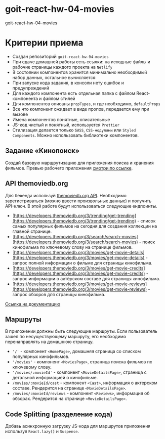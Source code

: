 # goit-react-hw-04-movies
goit-react-hw-04-movies
# Критерии приема

- Создан репозиторий `goit-react-hw-04-movies`
- При сдаче домашней работы есть ссылки: на исходные файлы и рабочие страницы
  каждого проекта на `Netlify`
- В состоянии компонентов хранится минимально необходимый набор данных,
  остальное вычисляется
- При запуске кода задания, в консоли нету ошибок и предупреждений
- Для каждого компонента есть отдельная папка с файлом React-компонента и файлом
  стилей
- Для компонентов описаны `propTypes`, и где необходимо, `defaultProps`
- Все что компонент ожидает в виде пропов, передается ему при вызове
- Имена компонентов понятные, описательные
- JS-код чистый и понятный, используется `Prettier`
- Стилизация делается только `SASS`, `CSS-модулями` или `Styled Components`.
  Можно использовать библиотеки компонентов.

## Задание «Кинопоиск»

Создай базовую маршрутизацию для приложения поиска и хранения фильмов. Превью
рабочего приложения
[смотри по ссылке](https://drive.google.com/file/d/1vR0hi3n1236Q5Bg4-se-8JVKD9UKSfId/view?usp=sharing).

## API themoviedb.org

Для бекенда используй [themoviedb.org API](https://www.themoviedb.org/).
Необходимо зарегистриваться (можно ввести произвольные данные) и получить
API-ключ. В этой работе будут использоваться следующие ендпоинты.

- [https://developers.themoviedb.org/3/trending/get-trending](https://developers.themoviedb.org/3/trending/get-trending) -
  список самых популярных фильмов на сегодня для создания коллекции на главной
  странице.
- [https://developers.themoviedb.org/3/search/search-movies](https://developers.themoviedb.org/3/search/search-movies) -
  поиск кинофильма по ключевому слову на странице фильмов.
- [https://developers.themoviedb.org/3/movies/get-movie-details](https://developers.themoviedb.org/3/movies/get-movie-details) -
  запрос полной информации о фильме для страницы кинофильма.
- [https://developers.themoviedb.org/3/movies/get-movie-credits](https://developers.themoviedb.org/3/movies/get-movie-credits) -
  запрос информации о актёрском составе для страницы кинофильма.
- [https://developers.themoviedb.org/3/movies/get-movie-reviews](https://developers.themoviedb.org/3/movies/get-movie-reviews) -
  запрос обзоров для страницы кинофильма.

[Ссылка на документацию](https://developers.themoviedb.org/3/getting-started/introduction)

## Маршруты

В приложении должны быть следующие маршруты. Если пользователь зашел по
несуществующему маршруту, его необходимо перенаправлять на домашнюю страницу.

- `'/'` - компонент `<HomePage>`, домашняя страница со списком популярных
  кинофильмов.
- `'/movies'` - компонент `<MoviesPage>`, страница поиска фильмов по ключевому
  слову.
- `'/movies/:movieId'` - компонент `<MovieDetailsPage>`, страница с детальной
  информацией о кинофильме.
- `/movies/:movieId/cast` - компонент `<Cast>`, информация о актерском составе.
  Рендерится на странице `<MovieDetailsPage>`.
- `/movies/:movieId/reviews` - компонент `<Reviews>`, информация об обзорах.
  Рендерится на странице `<MovieDetailsPage>`.

## Code Splitting (разделение кода)

Добавь асинхронную загрузку JS-кода для маршрутов приложения используя
`React.lazy()` и `Suspense`.
